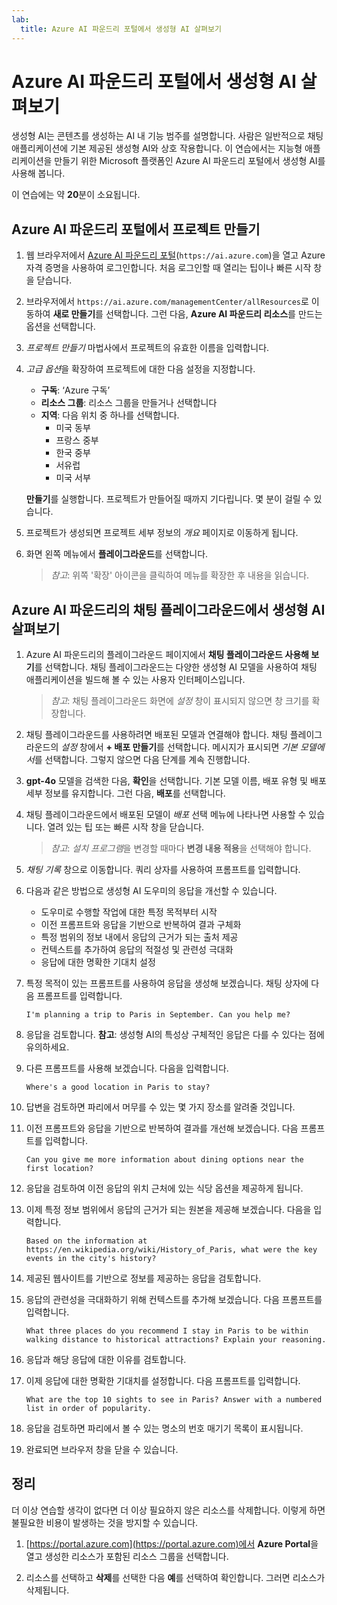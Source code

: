 ```yaml
---
lab:
  title: Azure AI 파운드리 포털에서 생성형 AI 살펴보기
---
```


# Azure AI 파운드리 포털에서 생성형 AI 살펴보기

생성형 AI는 콘텐츠를 생성하는 AI 내 기능 범주를 설명합니다. 사람은 일반적으로 채팅 애플리케이션에 기본 제공된 생성형 AI와 상호 작용합니다. 이 연습에서는 지능형 애플리케이션을 만들기 위한 Microsoft 플랫폼인 Azure AI 파운드리 포털에서 생성형 AI를 사용해 봅니다. 

이 연습에는 약 **20**분이 소요됩니다.

## Azure AI 파운드리 포털에서 프로젝트 만들기

1. 웹 브라우저에서 [Azure AI 파운드리 포털](https://ai.azure.com)(`https://ai.azure.com`)을 열고 Azure 자격 증명을 사용하여 로그인합니다. 처음 로그인할 때 열리는 팁이나 빠른 시작 창을 닫습니다. 

1. 브라우저에서 `https://ai.azure.com/managementCenter/allResources`로 이동하여 **새로 만들기**를 선택합니다. 그런 다음, **Azure AI 파운드리 리소스**를 만드는 옵션을 선택합니다.

1. *프로젝트 만들기* 마법사에서 프로젝트의 유효한 이름을 입력합니다.

1. *고급 옵션*을 확장하여 프로젝트에 대한 다음 설정을 지정합니다.
    - **구독**: ‘Azure 구독’
    - **리소스 그룹**: 리소스 그룹을 만들거나 선택합니다
    - **지역**: 다음 위치 중 하나를 선택합니다.
        * 미국 동부
        * 프랑스 중부
        * 한국 중부
        * 서유럽
        * 미국 서부

    **만들기**를 실행합니다. 프로젝트가 만들어질 때까지 기다립니다. 몇 분이 걸릴 수 있습니다.

1. 프로젝트가 생성되면 프로젝트 세부 정보의 *개요* 페이지로 이동하게 됩니다.

1. 화면 왼쪽 메뉴에서 **플레이그라운드**를 선택합니다. 

    >*참고*: 위쪽 '확장' 아이콘을 클릭하여 메뉴를 확장한 후 내용을 읽습니다.

## Azure AI 파운드리의 채팅 플레이그라운드에서 생성형 AI 살펴보기

1. Azure AI 파운드리의 플레이그라운드 페이지에서 **채팅 플레이그라운드 사용해 보기**를 선택합니다. 채팅 플레이그라운드는 다양한 생성형 AI 모델을 사용하여 채팅 애플리케이션을 빌드해 볼 수 있는 사용자 인터페이스입니다.  

    >*참고*: 채팅 플레이그라운드 화면에 *설정* 창이 표시되지 않으면 창 크기를 확장합니다.  

1. 채팅 플레이그라운드를 사용하려면 배포된 모델과 연결해야 합니다. 채팅 플레이그라운드의 *설정* 창에서 **+ 배포 만들기**를 선택합니다. 메시지가 표시되면 *기본 모델에서*를 선택합니다. 그렇지 않으면 다음 단계를 계속 진행합니다. 

1. **gpt-4o** 모델을 검색한 다음, **확인**을 선택합니다. 기본 모델 이름, 배포 유형 및 배포 세부 정보를 유지합니다. 그런 다음, **배포**를 선택합니다.

1. 채팅 플레이그라운드에서 배포된 모델이 *배포* 선택 메뉴에 나타나면 사용할 수 있습니다. 열려 있는 팁 또는 빠른 시작 창을 닫습니다. 

    >*참고*: *설치 프로그램*을 변경할 때마다 **변경 내용 적용**을 선택해야 합니다. 

1. *채팅 기록* 창으로 이동합니다. 쿼리 상자를 사용하여 프롬프트를 입력합니다. 

1. 다음과 같은 방법으로 생성형 AI 도우미의 응답을 개선할 수 있습니다.
    - 도우미로 수행할 작업에 대한 특정 목적부터 시작
    - 이전 프롬프트와 응답을 기반으로 반복하여 결과 구체화
    - 특정 범위의 정보 내에서 응답의 근거가 되는 출처 제공
    - 컨텍스트를 추가하여 응답의 적절성 및 관련성 극대화
    - 응답에 대한 명확한 기대치 설정

1. 특정 목적이 있는 프롬프트를 사용하여 응답을 생성해 보겠습니다. 채팅 상자에 다음 프롬프트를 입력합니다.

    ```prompt
    I'm planning a trip to Paris in September. Can you help me?
    ```

1. 응답을 검토합니다. **참고**: 생성형 AI의 특성상 구체적인 응답은 다를 수 있다는 점에 유의하세요.
 
1. 다른 프롬프트를 사용해 보겠습니다. 다음을 입력합니다.

    ```prompt
    Where's a good location in Paris to stay? 
    ```

1. 답변을 검토하면 파리에서 머무를 수 있는 몇 가지 장소를 알려줄 것입니다.

1. 이전 프롬프트와 응답을 기반으로 반복하여 결과를 개선해 보겠습니다. 다음 프롬프트를 입력합니다.
    
    ```prompt
    Can you give me more information about dining options near the first location?
    ``` 

1. 응답을 검토하여 이전 응답의 위치 근처에 있는 식당 옵션을 제공하게 됩니다. 

1. 이제 특정 정보 범위에서 응답의 근거가 되는 원본을 제공해 보겠습니다. 다음을 입력합니다. 
    
    ```prompt
    Based on the information at https://en.wikipedia.org/wiki/History_of_Paris, what were the key events in the city's history?
    ```

1. 제공된 웹사이트를 기반으로 정보를 제공하는 응답을 검토합니다. 

1. 응답의 관련성을 극대화하기 위해 컨텍스트를 추가해 보겠습니다. 다음 프롬프트를 입력합니다. 

    ```prompt
    What three places do you recommend I stay in Paris to be within walking distance to historical attractions? Explain your reasoning.
    ```

1. 응답과 해당 응답에 대한 이유를 검토합니다.  

1. 이제 응답에 대한 명확한 기대치를 설정합니다. 다음 프롬프트를 입력합니다.
    
    ```prompt
    What are the top 10 sights to see in Paris? Answer with a numbered list in order of popularity.
    ```

1. 응답을 검토하면 파리에서 볼 수 있는 명소의 번호 매기기 목록이 표시됩니다.

1. 완료되면 브라우저 창을 닫을 수 있습니다.

## 정리

더 이상 연습할 생각이 없다면 더 이상 필요하지 않은 리소스를 삭제합니다. 이렇게 하면 불필요한 비용이 발생하는 것을 방지할 수 있습니다.

1. [https://portal.azure.com](https://portal.azure.com)에서 **Azure Portal**을 열고 생성한 리소스가 포함된 리소스 그룹을 선택합니다.

1. 리소스를 선택하고 **삭제**를 선택한 다음 **예**를 선택하여 확인합니다. 그러면 리소스가 삭제됩니다.
